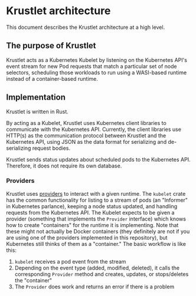# Krustlet architecture

This document describes the Krustlet architecture at a high level.

## The purpose of Krustlet

Krustlet acts as a Kubernetes Kubelet by listening on the Kubernetes API's event stream for new Pod
requests that match a particular set of node selectors, scheduling those workloads to run using a
WASI-based runtime instead of a container-based runtime.

## Implementation

Krustlet is written in Rust.

By acting as a Kubelet, Krustlet uses Kubernetes client libraries to communicate with the Kubernetes
API. Currently, the client libraries use HTTP(s) as the communication protocol between Krustlet and
the Kubernetes API, using JSON as the data format for serializing and de-serializing request bodies.

Krustlet sends status updates about scheduled pods to the Kubernetes API. Therefore, it does not
require its own database.

### Providers
Krustlet uses [providers](./providers.md) to interact with a given runtime. The `kubelet` crate has
the common functionality for listing to a stream of pods (an "Informer" in Kubernetes parlance),
keeping a node status updated, and handling requests from the Kubernetes API. The Kubelet expects to
be given a provider (something that implements the `Provider` interface) which knows how to create
"containers" for the runtime it is implementing. Note that these might not actually be Docker
containers (they definitely are not if you are using one of the providers implemented in this
repository), but Kubernetes still thinks of them as a "container." The basic workflow is like this:

1. `kubelet` receives a pod event from the stream
1. Depending on the event type (added, modified, deleted), it calls the corresponding `Provider`
   method and creates, updates, or stops/deletes the "container"
1. The `Provider` does work and returns an error if there is a problem
